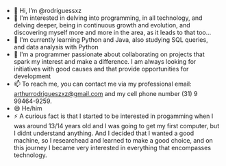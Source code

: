 - 👋 Hi, I’m @rodriguessxz
- 👀 I'm interested in delving into programming, in all technology, and delving deeper, being in continuous growth and evolution, and discovering myself more and more in the area, as it leads to that too...
- 🌱 I'm currently learning Python and Java, also studying SQL queries, and data analysis with Python
- 💞️ I'm a programmer passionate about collaborating on projects that spark my interest and make a difference. I am always looking for initiatives with good causes and that provide opportunities for development
- 📫 To reach me, you can contact me via my professional email: arthurrodrigueszxz@gmail.com and my cell phone number (31) 9 99464-9259.
- 😄 He/him
- ⚡ A curious fact is that I started to be interested in progamming when I was around 13/14 years old and I was going to get my first computer, but I didnt understand anything. And I decided that I wanted a good machine, so I researchead and learned to make a good choice, and on this journey I became very interested in everything that encompasses technology.

<!---
rodriguessxz/rodriguessxz is a ✨ special ✨ repository because its `README.md` (this file) appears on your GitHub profile.
You can click the Preview link to take a look at your changes.
--->
